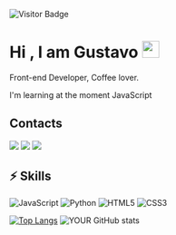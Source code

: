 ![Visitor Badge](https://visitor-badge.laobi.icu/badge?page_id=0NEHITKILL.0NEHITKILL)

# Hi , I am Gustavo <img src="https://raw.githubusercontent.com/aemmadi/aemmadi/master/wave.gif" width="30px">
Front-end Developer, Coffee lover.

I'm learning at the moment JavaScript
## Contacts

[<img src="https://img.shields.io/badge/linkedin-%230077B5.svg?&style=for-the-badge&logo=linkedin&logoColor=white" />](https://www.linkedin.com/in/gustavo-silva-623987215/) 
[<img src = "https://img.shields.io/badge/instagram-%23E4405F.svg?&style=for-the-badge&logo=instagram&logoColor=white">](https://www.instagram.com/gustavo.048/) 
[<img src = "https://img.shields.io/badge/facebook-%231877F2.svg?&style=for-the-badge&logo=facebook&logoColor=white">](https://www.facebook.com/Gustavo.174/)

## ⚡ Skills

![JavaScript](https://img.shields.io/badge/-JavaScript-black?style=flat-square&logo=javascript)
![Python](https://img.shields.io/badge/-Python-black?style=flat-square&logo=Python)
![HTML5](https://img.shields.io/badge/-HTML5-E34F26?style=flat-square&logo=html5&logoColor=white)
![CSS3](https://img.shields.io/badge/-CSS3-1572B6?style=flat-square&logo=css3)

[![Top Langs](https://github-readme-stats.vercel.app/api/top-langs/?username=0NEHITKILL&layout=compact&show_icons=true&theme=dark)](https://github.com/anuraghazra/github-readme-stats)
![YOUR GitHub stats](https://github-readme-stats.vercel.app/api?username=0NEHITKILL&show_icons=true&theme=dark&hide=issues)
